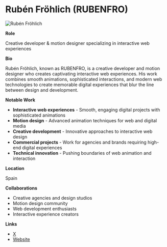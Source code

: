 # Rubén Fröhlich (RUBENFRO)

![Rubén Fröhlich](https://cdn.myportfolio.com/a0548d56-29b9-409c-8037-eb091403d47e/0f0e7bf1-3db1-4331-bdfd-689f30d2cb3d_rw_1920.jpg?h=4505c6f4e74ced8f6bc3265db9d58471)

**Role**

Creative developer & motion designer specializing in interactive web experiences

**Bio**

Rubén Fröhlich, known as RUBENFRO, is a creative developer and motion designer who creates captivating interactive web experiences. His work combines smooth animations, sophisticated interactions, and modern web technologies to create memorable digital experiences that blur the line between design and development.

**Notable Work**

- **Interactive web experiences** - Smooth, engaging digital projects with sophisticated animations
- **Motion design** - Advanced animation techniques for web and digital media
- **Creative development** - Innovative approaches to interactive web design
- **Commercial projects** - Work for agencies and brands requiring high-end digital experiences
- **Technical innovation** - Pushing boundaries of web animation and interaction

**Location**

Spain

**Collaborations**

- Creative agencies and design studios
- Motion design community
- Web development enthusiasts
- Interactive experience creators

**Links**

- [X](https://x.com/Ruben_Fro)
- [Website](https://rubenfro.com/)
